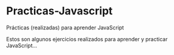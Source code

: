 # Practicas-Javascript
Prácticas (realizadas) para aprender JavaScript

Estos son algunos ejercicios realizados para aprender y practicar JavaScript...
